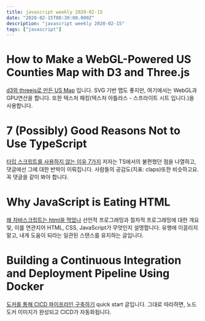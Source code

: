 ```yaml
---
title: javascript weekly 2020-02-15
date: "2020-02-15T08:30:00.000Z"
description: "javascript weekly 2020-02-15"
tags: ["javascript"]
---
```



# How to Make a WebGL-Powered US Counties Map with D3 and Three.js
<a href="https://tips4devs.com/articles/make-a-webgl-powered-us-counties-map-with-d3-and-three-js.html" target="_blank">d3와 threejs로 만든 US Map</a> 입니다.
SVG 기반 맵도 좋지만, 여기에서는 WebGL과 GPU연산을 합니다. 또한 텍스처 패킹(텍스처 아틀라스 - 스프라이트 시트 입니다.)을 사용합니다.


# 7 (Possibly) Good Reasons Not to Use TypeScript
<a href="https://medium.com/javascript-in-plain-english/7-really-good-reasons-not-to-use-typescript-166af597c466" target="_blank">타입 스크립트를 사용하지 않는 이유 7가지</a>
저자는 TS에서의 불편했던 점을 나열하고, 댓글에선 그에 대한 반박이 이뤄집니다. 사람들의 공감도(지표: claps)또한 비슷하고요. 꼭 댓글을 같이 봐야 합니다.

# Why JavaScript is Eating HTML
<a href="https://css-tricks.com/why-javascript-is-eating-html/" target="_blank">왜 자바스크립트는 html을 먹었나</a>
선언적 프로그래밍과 절차적 프로그래밍에 대한 개요 및, 이를 연관지어 HTML, CSS, JavaScript가 무엇인지 설명합니다. 유행에 이끌리지 말고, 내게 도움이 되라는 일관된 스탠스를 유지하는 글입니다.

# Building a Continuous Integration and Deployment Pipeline Using Docker
<a href="https://www.taniarascia.com/continuous-integration-pipeline-docker/" target="_blank">도커를 통해 CICD 파이프라인 구축하기</a>
quick start 글입니다. 그대로 따라하면, 노드 도커 이미지가 완성되고 CICD가 자동화됩니다.